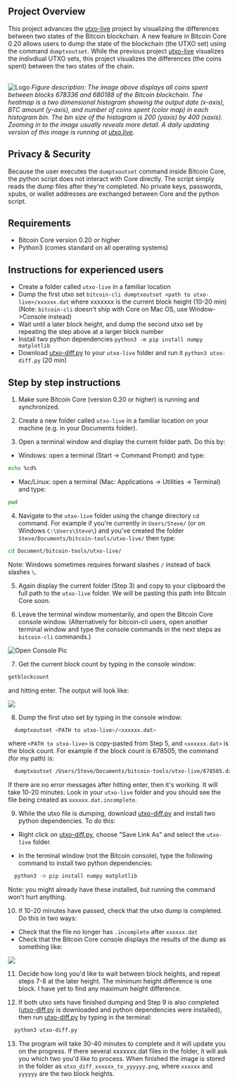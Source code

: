 <!-- ABOUT THE PROJECT -->

## Project Overview

This project advances the <a href='https://github.com/Unbesteveable/utxo-live'>utxo-live</a> project by visualizing the differences between two states of the Bitcoin blockchain. A new feature in Bitcoin Core 0.20 allows users to dump the state of the blockchain (the UTXO set) using the command `dumptxoutset`. While the previous project <a href='https://github.com/Unbesteveable/utxo-live'>utxo-live</a> visualizes the indivdiual UTXO sets, this project visualizes the differences (the coins spent) between the two states of the chain.
 
<br>

<img src="https://utxo.live/utxo_diff_678336_to_680188.png" alt="Logo" >
<em>Figure description: The image above displays all coins spent between blocks 678336 and 680188 of the Bitcoin blockchain. The heatmap is a two dimensional histogram showing the output date (x-axis), BTC amount (y-axis), and number of coins spent (color map) in each histogram bin. The bin size of the histogram is 200 (yaxis) by 400 (xaxis). Zooming in to the image usually reveals more detail. A daily updating version of this image is running at <a href=https://utxo.live/changes/yesterday.php/>utxo.live</a>.</em>


## Privacy & Security

Because the user executes the `dumptxoutset` command inside Bitcoin Core, the python script does not interact with Core directly. The script simply reads the dump files after they're completed. No private keys, passwords, xpubs, or wallet addresses are exchanged between Core and the python script.

<!-- Requirements -->
## Requirements
* Bitcoin Core version 0.20 or higher
* Python3 (comes standard on all operating systems)


## Instructions for experienced users
* Create a folder called `utxo-live` in a familiar location
* Dump the first utxo set `bitcoin-cli dumptxoutset <path to utxo-live>/xxxxxx.dat` where xxxxxxx is the current block height (10-20 min)
   (Note: `bitcoin-cli` doesn't ship with Core on Mac OS, use Window->Console instead)
* Wait until a later block height, and dump the second utxo set by repeating the step above at a larger block number
* Install two python dependencies `python3 -m pip install numpy matplotlib` 
* Download <a href='https://github.com/Unbesteveable/utxo-diff/raw/main/utxo-diff.py'>utxo-diff.py<a> to your `utxo-live` folder and run it `python3 utxo-diff.py` (20 min)

## Step by step instructions
1. Make sure Bitcoin Core (version 0.20 or higher) is running and synchronized.

2. Create a new folder called `utxo-live` in a familiar location on your machine (e.g. in your Documents folder).

3. Open a terminal window and display the current folder path. Do this by:

  * Windows: open a terminal (Start -> Command Prompt) and type: 
  ```sh
  echo %cd%
  ```
  
  * Mac/Linux: open a terminal (Mac: Applications -> Utilities -> Terminal) and type:
  ```sh
  pwd
  ```
  
4. Navigate to the `utxo-live` folder using the change directory `cd` command. For example if you're currently in `Users/Steve/` (or on Windows `C:\Users\Steve\`) and you've created the folder  `Steve/Documents/bitcoin-tools/utxo-live/` then type: 

  ```sh
  cd Document/bitcoin-tools/utxo-live/
  ```
  Note: Windows sometimes requires forward slashes `/` instead of back slashes `\`.
  
5. Again display the current folder (Step 3) and copy to your clipboard the full path to the `utxo-live` folder. We will be pasting this path into Bitcoin Core soon.

6. Leave the terminal window momentarily, and open the Bitcoin Core console window. (Alternatively for bitcoin-cli users, open another terminal window and type the console commands in the next steps as `bitcoin-cli` commands.)

<img src="https://miro.medium.com/max/1098/1*DEukIfd6csdA6bbl2K5sSg.jpeg" alt="Open Console Pic" >

7. Get the current block count by typing in the console window:

  ```sh
  getblockcount
  ```
  and hitting enter. The output will look like:

<img src="https://utxo.live/getblockcount.png">
 

8. Dump the first utxo set by typing in the console window:

```sh
  dumptxoutset <PATH to utxo-live>/<xxxxxx.dat>
  ```
  where `<PATH to utxo-live>` is copy-pasted from Step 5, and `<xxxxxx.dat>` is the block count. For example if the block count is 678505, the command (for my path) is:

```sh
  dumptxoutset /Users/Steve/Documents/bitcoin-tools/utxo-live/678505.dat
  ```
  If there are no error messages after hitting enter, then it's working. It will take 10-20 minutes. Look in your `utxo-live` folder and you should see the file being created as `xxxxxx.dat.incomplete`.

9. While the utxo file is dumping, download <a href='https://github.com/Unbesteveable/utxo-diff/raw/main/utxo-diff.py'>utxo-diff.py<a> and install two python dependencies. To do this:
 
 * Right click on <a href='https://github.com/Unbesteveable/utxo-diff/raw/main/utxo-diff.py'>utxo-diff.py<a>, choose "Save Link As" and select the `utxo-live` folder.

 * In the terminal window (not the Bitcoin console), type the following command to install two python dependencies:
```sh
  python3 -m pip install numpy matplotlib
  ```

   Note: you might already have these installed, but running the command won't hurt anything.

10. If 10-20 minutes have passed, check that the utxo dump is completed. Do this in two ways:

   * Check that the file no longer has `.incomplete` after `xxxxxx.dat` 
   * Check that the Bitcoin Core console displays the results of the dump as something like:

<img src="https://utxo.live/dump_output2.png">

11. Decide how long you'd like to wait between block heights, and repeat steps 7-8 at the later height. The minimum height difference is one block. I have yet to find any maximum height difference. 

11. If both utxo sets have finished dumping and Step 9 is also completed (<a href='https://github.com/Unbesteveable/utxo-diff/raw/main/utxo-diff.py'>utxo-diff.py<a> is downloaded and python dependencies were installed), then run <a href='https://github.com/Unbesteveable/utxo-diff/raw/main/utxo-diff.py'>utxo-diff.py<a> by typing in the terminal:

```sh
  python3 utxo-diff.py
  ```

13. The program will take 30-40 minutes to complete and it will update you on the progress. If there several xxxxxxx.dat files in the folder, it will ask you which two you'd like to process. When finished the image is stored in the folder as `utxo_diff_xxxxxx_to_yyyyyy.png`, where `xxxxxx` and `yyyyyy` are the two block heights.

 
 
